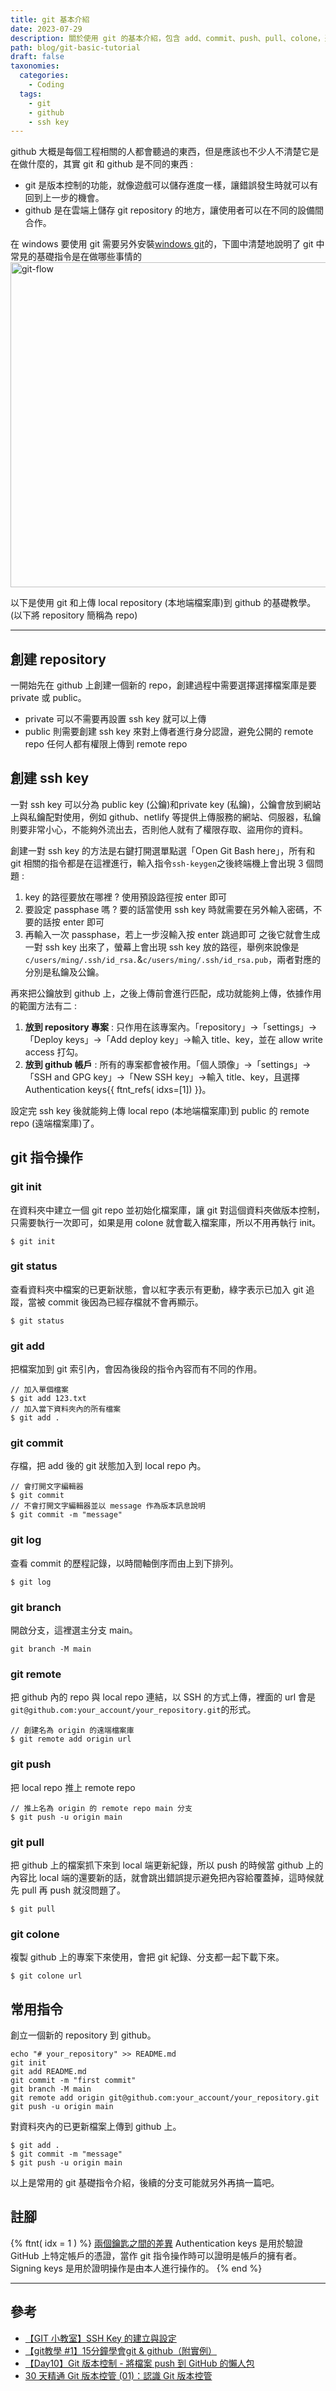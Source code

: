 ```yaml
---
title: git 基本介紹 
date: 2023-07-29
description: 關於使用 git 的基本介紹，包含 add、commit、push、pull、colone，還有 ssh key 的基本說明。
path: blog/git-basic-tutorial
draft: false
taxonomies:
  categories: 
    - Coding
  tags: 
    - git
    - github
    - ssh key
---
```


github 大概是每個工程相關的人都會聽過的東西，但是應該也不少人不清楚它是在做什麼的，其實 git 和 github 是不同的東西 :<br>
- git 是版本控制的功能，就像遊戲可以儲存進度一樣，讓錯誤發生時就可以有回到上一步的機會。
- github 是在雲端上儲存 git repository 的地方，讓使用者可以在不同的設備間合作。

在 windows 要使用 git 需要另外安裝[windows git](https://git-scm.com/download/win)的，下圖中清楚地說明了 git 中常見的基礎指令是在做哪些事情的
<a href="/site/images/blog/git-flow.png" data-fancybox data-caption="git-flow">
  <img src="/site/images/blog/git-flow.png" loading="lazy" alt="git-flow" width="520"/>
</a><br>

以下是使用 git 和上傳 local repository (本地端檔案庫)到 github 的基礎教學。(以下將 repository 簡稱為 repo)

---

## 創建 repository

一開始先在 github 上創建一個新的 repo，創建過程中需要選擇選擇檔案庫是要 private 或 public。<br>
- private 可以不需要再設置 ssh key 就可以上傳
- public 則需要創建 ssh key 來對上傳者進行身分認證，避免公開的 remote repo 任何人都有權限上傳到 remote repo

## 創建 ssh key

一對 ssh key 可以分為 public key (公鑰)和private key (私鑰)，公鑰會放到網站上與私鑰配對使用，例如 github、netlify 等提供上傳服務的網站、伺服器，私鑰則要非常小心，不能夠外流出去，否則他人就有了權限存取、盜用你的資料。

創建一對 ssh key 的方法是右鍵打開選單點選「Open Git Bash here」，所有和 git 相關的指令都是在這裡進行，輸入指令`ssh-keygen`之後終端機上會出現 3 個問題 :
1. key 的路徑要放在哪裡 ?  使用預設路徑按 enter 即可
2. 要設定 passphase 嗎 ? 要的話當使用 ssh key 時就需要在另外輸入密碼，不要的話按 enter 即可
3. 再輸入一次 passphase，若上一步沒輸入按 enter 跳過即可
之後它就會生成一對 ssh key 出來了，螢幕上會出現 ssh key 放的路徑，舉例來說像是`c/users/ming/.ssh/id_rsa.`&`c/users/ming/.ssh/id_rsa.pub`，兩者對應的分別是私鑰及公鑰。

再來把公鑰放到 github 上，之後上傳前會進行匹配，成功就能夠上傳，依據作用的範圍方法有二 :
1. **放到 repository 專案** : 只作用在該專案內。「repository」→「settings」→「Deploy keys」→「Add deploy key」→輸入 title、key，並在 allow write access 打勾。
2. **放到 github 帳戶** : 所有的專案都會被作用。「個人頭像」→「settings」→「SSH and GPG key」→「New SSH key」→輸入 title、key，且選擇Authentication keys{{ ftnt_refs( idxs=[1]) }}。

設定完 ssh key 後就能夠上傳 local repo (本地端檔案庫)到 public 的 remote repo (遠端檔案庫)了。

## git 指令操作

### git init
在資料夾中建立一個 git repo 並初始化檔案庫，讓 git 對這個資料夾做版本控制，只需要執行一次即可，如果是用 colone 就會載入檔案庫，所以不用再執行 init。
```
$ git init
```

### git status
查看資料夾中檔案的已更新狀態，會以紅字表示有更動，綠字表示已加入 git 追蹤，當被 commit 後因為已經存檔就不會再顯示。
```
$ git status
```

### git add
把檔案加到 git 索引內，會因為後段的指令內容而有不同的作用。
```
// 加入單個檔案
$ git add 123.txt
// 加入當下資料夾內的所有檔案
$ git add .
```

### git commit
存檔，把 add 後的 git 狀態加入到 local repo 內。
```
// 會打開文字編輯器
$ git commit
// 不會打開文字編輯器並以 message 作為版本訊息說明
$ git commit -m "message"
```

### git log
查看 commit 的歷程記錄，以時間軸倒序而由上到下排列。
```
$ git log
```

### git branch
開啟分支，這裡選主分支 main。 
```
git branch -M main
```

### git remote
把 github 內的 repo 與 local repo 連結，以 SSH 的方式上傳，裡面的 url 會是`git@github.com:your_account/your_repository.git`的形式。
```
// 創建名為 origin 的遠端檔案庫 
$ git remote add origin url
```

### git push
把 local repo 推上 remote repo 
```
// 推上名為 origin 的 remote repo main 分支
$ git push -u origin main
```

### git pull
把 github 上的檔案抓下來到 local 端更新紀錄，所以 push 的時候當 github 上的內容比 local 端的還要新的話，就會跳出錯誤提示避免把內容給覆蓋掉，這時候就先 pull 再 push 就沒問題了。
```
$ git pull
```

### git colone
複製 github 上的專案下來使用，會把 git 紀錄、分支都一起下載下來。
```
$ git colone url
```

## 常用指令

創立一個新的 repository 到 github。
```
echo "# your_repository" >> README.md
git init
git add README.md
git commit -m "first commit"
git branch -M main
git remote add origin git@github.com:your_account/your_repository.git
git push -u origin main
```
對資料夾內的已更新檔案上傳到 github 上。
```
$ git add .
$ git commit -m "message"
$ git push -u origin main
```

以上是常用的 git 基礎指令介紹，後續的分支可能就另外再搞一篇吧。

## 註腳

{% ftnt( idx = 1 ) %}
[兩個鑰匙之間的差異](https://stackoverflow.com/questions/73673920/do-i-need-authentication-as-well-as-signing-keys-on-github)
Authentication keys 是用於驗證 GitHub 上特定帳戶的憑證，當作 git 指令操作時可以證明是帳戶的擁有者。
Signing keys 是用於證明操作是由本人進行操作的。
{% end %}

---

## 參考

- [【GIT 小教室】SSH Key 的建立與設定](https://www.youtube.com/watch?v=CeC_qyQHiCE)
- [【git教學 #1】15分鐘學會git & github（附實例）](https://www.youtube.com/watch?v=Zd5jSDRjWfA)
- [【Day10】Git 版本控制 - 將檔案 push 到 GitHub 的懶人包](https://ithelp.ithome.com.tw/articles/10271811)
- [30 天精通 Git 版本控管 (01)：認識 Git 版本控管](https://ithelp.ithome.com.tw/articles/10132053)
